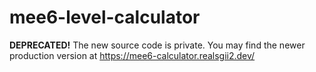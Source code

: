 # mee6-level-calculator
**DEPRECATED!** The new source code is private. You may find the newer production version at https://mee6-calculator.realsgii2.dev/
